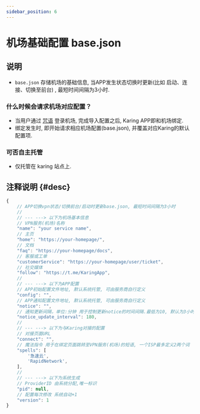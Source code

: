 ```yaml
---
sidebar_position: 6
---
```


# 机场基础配置 base.json

## 说明
- `base.json` 存储机场的基础信息, 当APP发生状态切换时更新(比如 启动、连接、切换至前台) , 最短时间间隔为3小时.

### 什么时候会请求机场对应配置？
- 当用户通过 [咒语](./spell.md) 登录机场, 完成导入配置之后, Karing APP即和机场绑定.
- 绑定发生时, 即开始请求相应机场配置(base.json), 并覆盖对应Karing的默认配置项.

### 可否自主托管
- 仅托管在 karing 站点上.

## 注释说明 {#desc}
```jsx title="base.json"
{
    // APP切换vpn状态/切换前台/启动时更新base.json, 最短时间间隔为3小时
    //
    // --- ---> 以下为机场基本信息
    // VPN服务(机场)名称
    "name": "your service name",
    // 主页
    "home": "https://your-homepage/",
    // 文档
    "faq": "https://your-homepage/docs",
    // 客服或工单
    "customerService": "https://your-homepage/user/ticket",
    // 社交媒体
    "follow": "https://t.me/KaringApp",
    //
    // --- ---> 以下为APP配置
    // APP初始配置文件地址, 默认系统托管, 可由服务商自行定义
    "config": "",
    // APP通知配置文件地址, 默认系统托管, 可由服务商自行定义
    "notice": "",
    // 通知更新间隔，单位:分钟 用于控制更新notice的时间间隔.最低为10, 默认为3小时
    "notice_update_interval": 180,
    //
    // --- ---> 以下为与Karing对接的配置
    // 对接页面URL
    "connect": "",
    // 魔法指令 用于在绑定页面跳转至VPN服务(机场)的短语, 一个ISP最多定义2两个词
    "spells": [
        '急速云',
        'RapidNetwork',
    ],
    //
    // --- ---> 以下为系统生成
    // ProviderID 由系统分配,唯一标识
    "pid": null,
    // 配置每次修改 系统自动+1
    "version": 1
}


```
